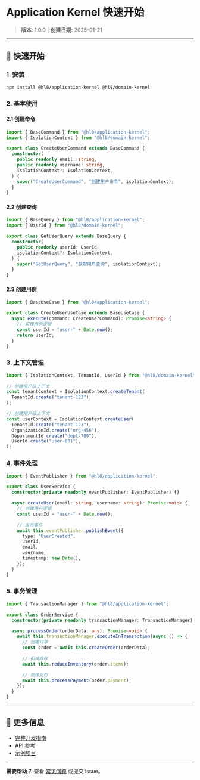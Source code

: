 # Application Kernel 快速开始

> **版本**: 1.0.0 | **创建日期**: 2025-01-21

---

## 🚀 快速开始

### 1. 安装

```bash
npm install @hl8/application-kernel @hl8/domain-kernel
```

### 2. 基本使用

#### 2.1 创建命令

```typescript
import { BaseCommand } from "@hl8/application-kernel";
import { IsolationContext } from "@hl8/domain-kernel";

export class CreateUserCommand extends BaseCommand {
  constructor(
    public readonly email: string,
    public readonly username: string,
    isolationContext?: IsolationContext,
  ) {
    super("CreateUserCommand", "创建用户命令", isolationContext);
  }
}
```

#### 2.2 创建查询

```typescript
import { BaseQuery } from "@hl8/application-kernel";
import { UserId } from "@hl8/domain-kernel";

export class GetUserQuery extends BaseQuery {
  constructor(
    public readonly userId: UserId,
    isolationContext?: IsolationContext,
  ) {
    super("GetUserQuery", "获取用户查询", isolationContext);
  }
}
```

#### 2.3 创建用例

```typescript
import { BaseUseCase } from "@hl8/application-kernel";

export class CreateUserUseCase extends BaseUseCase {
  async execute(command: CreateUserCommand): Promise<string> {
    // 实现用例逻辑
    const userId = "user-" + Date.now();
    return userId;
  }
}
```

### 3. 上下文管理

```typescript
import { IsolationContext, TenantId, UserId } from "@hl8/domain-kernel";

// 创建租户级上下文
const tenantContext = IsolationContext.createTenant(
  TenantId.create("tenant-123"),
);

// 创建用户级上下文
const userContext = IsolationContext.createUser(
  TenantId.create("tenant-123"),
  OrganizationId.create("org-456"),
  DepartmentId.create("dept-789"),
  UserId.create("user-001"),
);
```

### 4. 事件处理

```typescript
import { EventPublisher } from "@hl8/application-kernel";

export class UserService {
  constructor(private readonly eventPublisher: EventPublisher) {}

  async createUser(email: string, username: string): Promise<void> {
    // 创建用户逻辑
    const userId = "user-" + Date.now();

    // 发布事件
    await this.eventPublisher.publishEvent({
      type: "UserCreated",
      userId,
      email,
      username,
      timestamp: new Date(),
    });
  }
}
```

### 5. 事务管理

```typescript
import { TransactionManager } from "@hl8/application-kernel";

export class OrderService {
  constructor(private readonly transactionManager: TransactionManager) {}

  async processOrder(orderData: any): Promise<void> {
    await this.transactionManager.executeInTransaction(async () => {
      // 创建订单
      const order = await this.createOrder(orderData);

      // 扣减库存
      await this.reduceInventory(order.items);

      // 处理支付
      await this.processPayment(order.payment);
    });
  }
}
```

---

## 📖 更多信息

- [完整开发指南](./APPLICATION_LAYER_DEVELOPMENT_GUIDE.md)
- [API 参考](./API_REFERENCE.md)
- [示例项目](../examples/)

---

**需要帮助？** 查看 [常见问题](./APPLICATION_LAYER_DEVELOPMENT_GUIDE.md#11-常见问题) 或提交 Issue。
